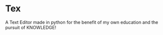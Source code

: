 # Tex
A Text Editor made in python for the benefit of my own education and the pursuit of KNOWLEDGE!
